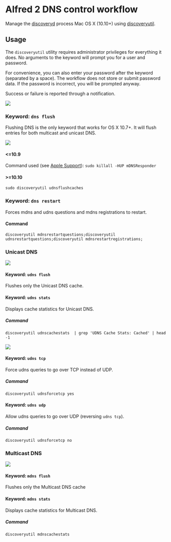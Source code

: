 # Alfred 2 DNS control workflow

Manage the [discoveryd](http://www.manpagez.com/man/8/discoveryd/) process Mac OS X (10.10+) using [discoveryutil](http://www.manpagez.com/man/8/discoveryutil/).

## Usage

The `discoveryutil` utility requires administrator privileges for everything it does. No arguments to the keyword will prompt you for a user and password.

For convenience, you can also enter your password after the keyword (separated by a space). The workflow does not store or submit password data. If the password is incorrect, you will be prompted anyway.

Success or failure is reported through a notification.

![](https://raw.github.com/deekayen/dnscontrol/master/screenshots/workflow.jpg)

### Keyword: `dns flush`

Flushing DNS is the only keyword that works for OS X 10.7+. It will flush entries for both multicast and unicast DNS.

![](https://raw.github.com/deekayen/dnscontrol/master/screenshots/dns.jpg)

#### <=10.9

Command used (see [Apple Support](http://support.apple.com/kb/HT5343)): `sudo killall -HUP mDNSResponder`

#### >=10.10

`sudo discoveryutil udnsflushcaches`

### Keyword: `dns restart`

Forces mdns and udns questions and mdns registrations to restart.

#### Command

`discoveryutil mdnsrestartquestions;discoveryutil udnsrestartquestions;discoveryutil mdnsrestartregistrations;`

### Unicast DNS

![](https://raw.github.com/deekayen/dnscontrol/master/screenshots/udns.jpg)

#### Keyword: `udns flush`

Flushes only the Unicast DNS cache.

#### Keyword: `udns stats`

Displays cache statistics for Unicast DNS.

##### Command

`discoveryutil udnscachestats  | grep 'UDNS Cache Stats: Cached' | head -1`

![](https://raw.github.com/deekayen/dnscontrol/master/screenshots/udns_stats.jpg)

#### Keyword: `udns tcp`

Force udns queries to go over TCP instead of UDP.

##### Command

`discoveryutil udnsforcetcp yes`

#### Keyword: `udns udp`

Allow udns queries to go over UDP (reversing `udns tcp`).

##### Command

`discoveryutil udnsforcetcp no`

### Multicast DNS

![](https://raw.github.com/deekayen/dnscontrol/master/screenshots/mdns.jpg)

#### Keyword: `mdns flush`

Flushes only the Multicast DNS cache

#### Keyword: `mdns stats`

Displays cache statistics for Multicast DNS.

##### Command

`discoveryutil mdnscachestats`
